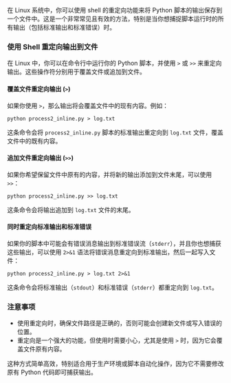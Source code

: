 在 Linux 系统中，你可以使用 shell 的重定向功能来将 Python 脚本的输出保存到一个文件中。这是一个非常常见且有效的方法，特别是当你想捕捉脚本运行时的所有输出（包括标准输出和标准错误）时。

### 使用 Shell 重定向输出到文件

在 Linux 中，你可以在命令行中运行你的 Python 脚本，并使用 `>` 或 `>>` 来重定向输出。这些操作符分别用于覆盖文件或追加到文件。

#### 覆盖文件重定向输出 (`>`)

如果你使用 `>`，那么输出将会覆盖文件中的现有内容。例如：



```python process2_inline.py > log.txt```

这条命令会将 `process2_inline.py` 脚本的标准输出重定向到 `log.txt` 文件，覆盖文件中的既有内容。

#### 追加文件重定向输出 (`>>`)

如果你希望保留文件中原有的内容，并将新的输出添加到文件末尾，可以使用 `>>`：

```python process2_inline.py >> log.txt```

这条命令会将输出追加到 `log.txt` 文件的末尾。

#### 同时重定向标准输出和标准错误

如果你的脚本中可能会有错误消息输出到标准错误流（`stderr`），并且你也想捕获这些输出，可以使用 `2>&1` 语法将错误消息重定向到标准输出，然后一起写入文件：


```python process2_inline.py > log.txt 2>&1```

这条命令会将标准输出（`stdout`）和标准错误（`stderr`）都重定向到 `log.txt`。

### 注意事项

- 使用重定向时，确保文件路径是正确的，否则可能会创建新文件或写入错误的位置。
- 重定向是一个强大的功能，但使用时需要小心，尤其是使用 `>` 时，因为它会覆盖文件原有内容。

这种方式简单高效，特别适合用于生产环境或脚本自动化操作，因为它不需要修改原有 Python 代码即可捕获输出。